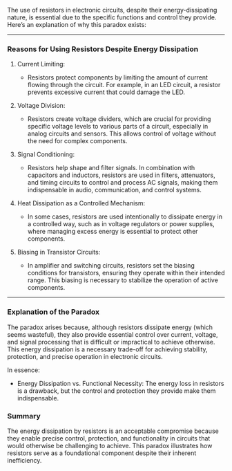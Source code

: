 The use of resistors in electronic circuits, despite their energy-dissipating nature, is essential due to the specific functions and control they provide. Here’s an explanation of why this paradox exists:

---

### Reasons for Using Resistors Despite Energy Dissipation

1. Current Limiting:
   - Resistors protect components by limiting the amount of current flowing through the circuit. For example, in an LED circuit, a resistor prevents excessive current that could damage the LED.

2. Voltage Division:
   - Resistors create voltage dividers, which are crucial for providing specific voltage levels to various parts of a circuit, especially in analog circuits and sensors. This allows control of voltage without the need for complex components.

3. Signal Conditioning:
   - Resistors help shape and filter signals. In combination with capacitors and inductors, resistors are used in filters, attenuators, and timing circuits to control and process AC signals, making them indispensable in audio, communication, and control systems.

4. Heat Dissipation as a Controlled Mechanism:
   - In some cases, resistors are used intentionally to dissipate energy in a controlled way, such as in voltage regulators or power supplies, where managing excess energy is essential to protect other components.

5. Biasing in Transistor Circuits:
   - In amplifier and switching circuits, resistors set the biasing conditions for transistors, ensuring they operate within their intended range. This biasing is necessary to stabilize the operation of active components.

---

### Explanation of the Paradox

The paradox arises because, although resistors dissipate energy (which seems wasteful), they also provide essential control over current, voltage, and signal processing that is difficult or impractical to achieve otherwise. This energy dissipation is a necessary trade-off for achieving stability, protection, and precise operation in electronic circuits.

In essence:
- Energy Dissipation vs. Functional Necessity: The energy loss in resistors is a drawback, but the control and protection they provide make them indispensable.

### Summary
The energy dissipation by resistors is an acceptable compromise because they enable precise control, protection, and functionality in circuits that would otherwise be challenging to achieve. This paradox illustrates how resistors serve as a foundational component despite their inherent inefficiency.

